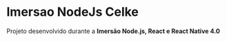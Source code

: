 # Imersao NodeJs Celke
Projeto desenvolvido durante a **Imersão Node.js, React e React Native 4.0**

